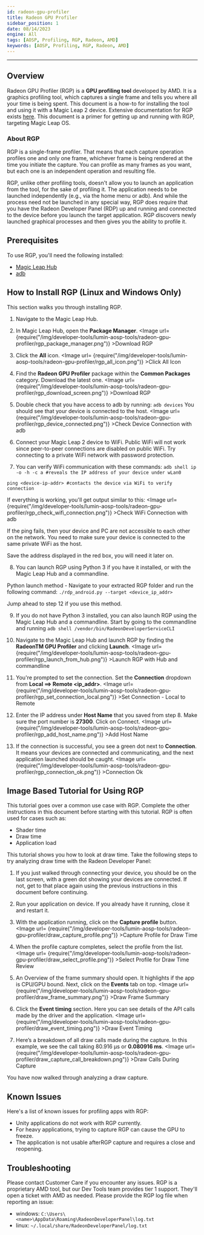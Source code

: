 ```yaml
---
id: radeon-gpu-profiler
title: Radeon GPU Profiler
sidebar_position: 1
date: 08/14/2023
engine: All
tags: [AOSP, Profiling, RGP, Radeon, AMD]
keywords: [AOSP, Profiling, RGP, Radeon, AMD]
---
```


----

## Overview

Radeon GPU Profiler (RGP) is a **GPU profiling tool** developed by AMD. It is a graphics profiling tool, which captures a single frame and tells you where all your time is being spent. This document is a how-to for installing the tool and using it with a Magic Leap 2 device. Extensive documentation for RGP exists [here](https://radeon-gpuprofiler.readthedocs.io/en/latest/). This document is a primer for getting up and running with RGP, targeting Magic Leap OS.

### About RGP

RGP is a single-frame profiler. That means that each capture operation profiles one and only one frame, whichever frame is being rendered at the time you initiate the capture. You can profile as many frames as you want, but each one is an independent operation and resulting file.

RGP, unlike other profiling tools, doesn't allow you to launch an application from the tool, for the sake of profiling it. The application needs to be launched independently (e.g., via the home menu or adb). And while the process need not be launched in any special way, RGP does require that you have the Radeon Developer Panel (RDP) up and running and connected to the device before you launch the target application. RGP discovers newly launched graphical processes and then gives you the ability to profile it.

## Prerequisites
To use RGP, you'll need the following installed:
* [Magic Leap Hub](https://developer-docs.magicleap.cloud/docs/guides/getting-started/install-the-tools)
* [adb](https://developer-docs.magicleap.cloud/docs/guides/developer-tools/android-debug-bridge/adb-setup/)

## How to Install RGP (Linux and Windows Only)
This section walks you through installing RGP.

1. Navigate to the Magic Leap Hub. 

2. In Magic Leap Hub, open the **Package Manager**. <Image url= {require("/img/developer-tools/lumin-aosp-tools/radeon-gpu-profiler/rgp_package_manager.png")} >Download RGP</Image>

3. Click the **All** icon. <Image url= {require("/img/developer-tools/lumin-aosp-tools/radeon-gpu-profiler/rgp_all_icon.png")} >Click All Icon</Image> 

4. Find the **Radeon GPU Profiler** package within the **Common Packages** category. Download the latest one. <Image url= {require("/img/developer-tools/lumin-aosp-tools/radeon-gpu-profiler/rgp_download_screen.png")} >Download RGP</Image>

5. Double check that you have access to adb by running: ```adb devices``` 
You should see that your device is connected to the host. <Image url= {require("/img/developer-tools/lumin-aosp-tools/radeon-gpu-profiler/rgp_device_connected.png")} >Check Device Connection with adb</Image>

6. Connect your Magic Leap 2 device to WiFi. Public WiFi will not work since peer-to-peer connections are disabled on public WiFi. Try connecting to a private WiFi network with password protection.

7. You can verify WiFi communication with these commands:
```adb shell ip -o -h -c a #reveals the IP address of your device under wLan0```

```ping <device-ip-addr> #contacts the device via WiFi to verify connection```

If everything is working, you'll get output similar to this: <Image url= {require("/img/developer-tools/lumin-aosp-tools/radeon-gpu-profiler/rgp_check_wifi_connection.png")} >Check WiFi Connection with adb</Image>

If the ping fails, then your device and PC are not accessible to each other on the network. You need to make sure your device is connected to the same private WiFi as the host. 

Save the address displayed in the red box, you will need it later on.

8. You can launch RGP using Python 3 if you have it installed, or with the Magic Leap Hub and a commandline.

Python launch method - Navigate to your extracted RGP folder and run the following command: 
```./rdp_android.py --target <device_ip_addr>```

Jump ahead to step 12 if you use this method. 

9. If you do not have Python 3 installed, you can also launch RGP using the Magic Leap Hub and a commandline. Start by going to the commandline and running ```adb shell /vendor/bin/RadeonDeveloperServiceCLI```

10. Navigate to the Magic Leap Hub and launch RGP by finding the **RadeonTM GPU Profiler** and clicking **Launch**. <Image url= {require("/img/developer-tools/lumin-aosp-tools/radeon-gpu-profiler/rgp_launch_from_hub.png")} >Launch RGP with Hub and commandline</Image>

11. You're prompted to set the connection. Set the **Connection** dropdown from **Local ==> Remote <ip_addr>**.
<Image url= {require("/img/developer-tools/lumin-aosp-tools/radeon-gpu-profiler/rgp_set_connection_local.png")} >Set Connection - Local to Remote</Image>

12. Enter the IP address under **Host Name** that you saved from step 8. Make sure the port number is **27300**. Click on Connect. <Image url= {require("/img/developer-tools/lumin-aosp-tools/radeon-gpu-profiler/rgp_add_host_name.png")} >Add Host Name</Image>

13. If the connection is successful, you see a green dot next to **Connection**. It means your devices are connected and communicating, and the next application launched should be caught. <Image url= {require("/img/developer-tools/lumin-aosp-tools/radeon-gpu-profiler/rgp_connection_ok.png")} >Connection Ok</Image>

## Image Based Tutorial for Using RGP 
This tutorial goes over a common use case with RGP. Complete the other instructions in this document before starting with this tutorial. RGP is often used for cases such as:
* Shader time
* Draw time
* Application load

This tutorial shows you how to look at draw time. Take the following steps to try analyzing draw time with the Radeon Developer Panel: 

1. If you just walked through connecting your device, you should be on the last screen, with a green dot showing your devices are connected. If not, get to that place again using the previous instructions in this document before continuing.

2. Run your application on device. If you already have it running, close it and restart it.

3. With the application running, click on the **Capture profile** button. <Image url= {require("/img/developer-tools/lumin-aosp-tools/radeon-gpu-profiler/draw_capture_profile.png")} >Capture Profile for Draw Time</Image>

4. When the profile capture completes, select the profile from the list. <Image url= {require("/img/developer-tools/lumin-aosp-tools/radeon-gpu-profiler/draw_select_profile.png")} >Select Profile for Draw Time Review</Image>

5. An Overview of the frame summary should open. It highlights if the app is CPU/GPU bound. Next, click on the **Events** tab on top. <Image url= {require("/img/developer-tools/lumin-aosp-tools/radeon-gpu-profiler/draw_frame_summary.png")} >Draw Frame Summary</Image>

6. Click the **Event timing** section. Here you can see details of the API calls made by the driver and the application. <Image url= {require("/img/developer-tools/lumin-aosp-tools/radeon-gpu-profiler/draw_event_timing.png")} >Draw Event Timing</Image>

7. Here’s a breakdown of all draw calls made during the capture. In this example, we see the call taking 80.916 µs or **0.080916 ms**. <Image url= {require("/img/developer-tools/lumin-aosp-tools/radeon-gpu-profiler/draw_capture_call_breakdown.png")} >Draw Calls During Capture</Image>

You have now walked through analyzing a draw capture. 

## Known Issues
Here's a list of known issues for profiling apps with RGP:
* Unity applications do not work with RGP currently.
* For heavy applications, trying to capture RGP can cause the GPU to freeze. 
* The application is not usable afterRGP capture and requires a close and reopening. 

## Troubleshooting

Please contact Customer Care if you encounter any issues. RGP is a proprietary AMD tool, but our Dev Tools team provides tier 1 support. They'll open a ticket with AMD as needed. Please provide the RGP log file when reporting an issue:

- windows: `C:\Users\<name>\AppData\Roaming\RadeonDeveloperPanel\log.txt`
- linux: `~/.local/share/RadeonDeveloperPanel/log.txt`
